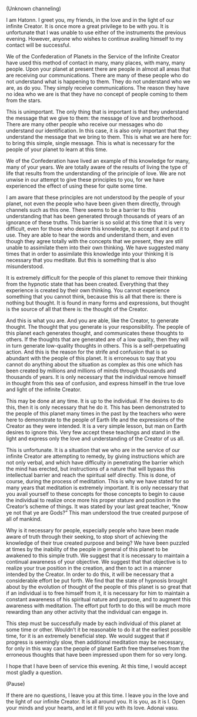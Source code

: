 <p class="channel-type">(Unknown channeling)</p>
<p>I am Hatonn. I greet you, my friends, in the love and in the light of our infinite Creator. It is once more a great privilege to be with you. It is unfortunate that I was unable to use either of the instruments the previous evening. However, anyone who wishes to continue availing himself to my contact will be successful.</p>
<p>We of the Confederation of Planets in the Service of the Infinite Creator have used this method of contact in many, many places, with many, many people. Upon your planet at present there are people in almost all areas that are receiving our communications. There are many of these people who do not understand what is happening to them. They do not understand who we are, as do you. They simply receive communications. The reason they have no idea who we are is that they have no concept of people coming to them from the stars.</p>
<p>This is unimportant. The only thing that is important is that they understand the message that we give to them: the message of love and brotherhood. There are many other people who receive our messages who do understand our identification. In this case, it is also only important that they understand the message that we bring to them. This is what we are here for: to bring this simple, single message. This is what is necessary for the people of your planet to learn at this time.</p>
<p>We of the Confederation have lived an example of this knowledge for many, many of your years. We are totally aware of the results of living the type of life that results from the understanding of the principle of love. We are not unwise in our attempt to give these principles to you, for we have experienced the effect of using these for quite some time.</p>
<p>I am aware that these principles are not understood by the people of your planet, not even the people who have been given them directly, through channels such as this one. There seems to be a barrier to this understanding that has been generated through thousands of years of an ignorance of these truths. This barrier is so solid at this time that it is very difficult, even for those who desire this knowledge, to accept it and put it to use. They are able to hear the words and understand them, and even though they agree totally with the concepts that we present, they are still unable to assimilate them into their own thinking. We have suggested many times that in order to assimilate this knowledge into your thinking it is necessary that you meditate. But this is something that is also misunderstood.</p>
<p>It is extremely difficult for the people of this planet to remove their thinking from the hypnotic state that has been created. Everything that they experience is created by their own thinking. You cannot experience something that you cannot think, because this is all that there is: there is nothing but thought. It is found in many forms and expressions, but thought is the source of all that there is: the thought of the Creator.</p>
<p>And this is what you are. And you are able, like the Creator, to generate thought. The thought that you generate is your responsibility. The people of this planet each generates thought, and communicates these thoughts to others. If the thoughts that are generated are of a low quality, then they will in turn generate low-quality thoughts in others. This is a self-perpetuating action. And this is the reason for the strife and confusion that is so abundant with the people of this planet. It is erroneous to say that you cannot do anything about the situation as complex as this one which has been created by millions and millions of minds through thousands and thousands of years. It is only necessary that the individual remove himself in thought from this sea of confusion, and express himself in the true love and light of the infinite Creator.</p>
<p>This may be done at any time. It is up to the individual. If he desires to do this, then it is only necessary that he do it. This has been demonstrated to the people of this planet many times in the past by the teachers who were here to demonstrate to the people of Earth life and the expressions of the Creator as they were intended. It is a very simple lesson, but man on Earth desires to ignore this. Very few accept these teachings and stand in the light and express only the love and understanding of the Creator of us all.</p>
<p>This is unfortunate. It is a situation that we who are in the service of our infinite Creator are attempting to remedy, by giving instructions which are not only verbal, and which have difficulty in penetrating the barrier which the mind has erected, but instructions of a nature that will bypass this intellectual barrier and reach the spiritual self directly. This is done, of course, during the process of meditation. This is why we have stated for so many years that meditation is extremely important. It is only necessary that you avail yourself to these concepts for those concepts to begin to cause the individual to realize once more his proper stature and position in the Creator’s scheme of things. It was stated by your last great teacher, “Know ye not that ye are Gods?” This man understood the true created purpose of all of mankind.</p>
<p>Why is it necessary for people, especially people who have been made aware of truth through their seeking, to stop short of achieving the knowledge of their true created purpose and being? We have been puzzled at times by the inability of the people in general of this planet to be awakened to this simple truth. We suggest that it is necessary to maintain a continual awareness of your objective. We suggest that that objective is to realize your true position in the creation, and then to act in a manner intended by the Creator. In order to do this, it will be necessary that a considerable effort be put forth. We find that the state of hypnosis brought about by the evolution of thought of the people of this planet is so great that if an individual is to free himself from it, it is necessary for him to maintain a constant awareness of his spiritual nature and purpose, and to augment this awareness with meditation. The effort put forth to do this will be much more rewarding than any other activity that the individual can engage in.</p>
<p>This step must be successfully made by each individual of this planet at some time or other. Wouldn’t it be reasonable to do it at the earliest possible time, for it is an extremely beneficial step. We would suggest that if progress is seemingly slow, then additional meditation may be necessary, for only in this way can the people of planet Earth free themselves from the erroneous thoughts that have been impressed upon them for so very long.</p>
<p>I hope that I have been of service this evening. At this time, I would accept most gladly a question.</p>
<p class="comment">(Pause)</p>
<p>If there are no questions, I leave you at this time. I leave you in the love and the light of our infinite Creator. It is all around you. It is you, as it is I. Open your minds and your hearts, and let it fill you with its love. Adonai vasu.</p>